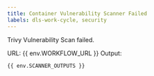 ```yaml
---
title: Container Vulnerability Scanner Failed
labels: dls-work-cycle, security
---
```

Trivy Vulnerability Scan failed.

URL: {{ env.WORKFLOW_URL }}
Output:

```
{{ env.SCANNER_OUTPUTS }}
```
